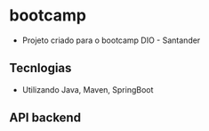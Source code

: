 # bootcamp
  - Projeto criado para o bootcamp DIO - Santander

## Tecnlogias
  - Utilizando Java, Maven, SpringBoot
 
## API backend
